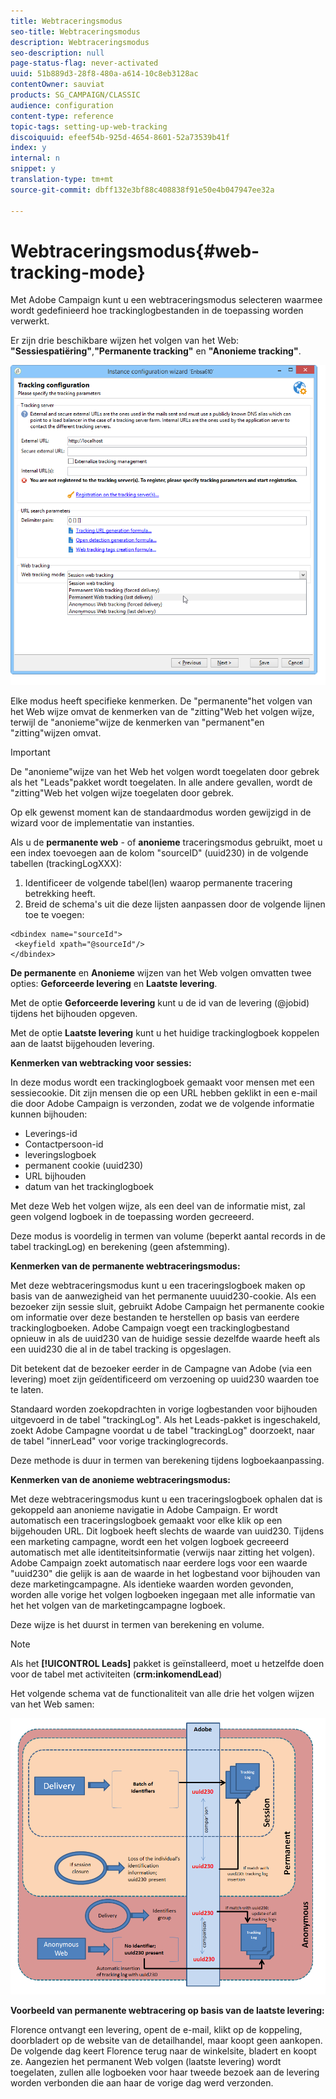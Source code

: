 ```yaml
---
title: Webtraceringsmodus
seo-title: Webtraceringsmodus
description: Webtraceringsmodus
seo-description: null
page-status-flag: never-activated
uuid: 51b889d3-28f8-480a-a614-10c8eb3128ac
contentOwner: sauviat
products: SG_CAMPAIGN/CLASSIC
audience: configuration
content-type: reference
topic-tags: setting-up-web-tracking
discoiquuid: efeef54b-925d-4654-8601-52a73539b41f
index: y
internal: n
snippet: y
translation-type: tm+mt
source-git-commit: dbff132e3bf88c408838f91e50e4b047947ee32a

---
```



# Webtraceringsmodus{#web-tracking-mode}

Met Adobe Campaign kunt u een webtraceringsmodus selecteren waarmee wordt gedefinieerd hoe trackinglogbestanden in de toepassing worden verwerkt.

Er zijn drie beschikbare wijzen het volgen van het Web: **&quot;Sessiespatiëring&quot;**,**&quot;Permanente tracking&quot;** en **&quot;Anonieme tracking&quot;**.

![](assets/s_ncs_install_deployment_wiz_tracking_mode.png)

Elke modus heeft specifieke kenmerken. De &quot;permanente&quot;het volgen van het Web wijze omvat de kenmerken van de &quot;zitting&quot;Web het volgen wijze, terwijl de &quot;anonieme&quot;wijze de kenmerken van &quot;permanent&quot;en &quot;zitting&quot;wijzen omvat.

>[!IMPORTANT]
>
>De &quot;anonieme&quot;wijze van het Web het volgen wordt toegelaten door gebrek als het &quot;Leads&quot;pakket wordt toegelaten. In alle andere gevallen, wordt de &quot;zitting&quot;Web het volgen wijze toegelaten door gebrek.
>
>Op elk gewenst moment kan de standaardmodus worden gewijzigd in de wizard voor de implementatie van instanties.

Als u de **permanente web** - of **anonieme** traceringsmodus gebruikt, moet u een index toevoegen aan de kolom &quot;sourceID&quot; (uuid230) in de volgende tabellen (trackingLogXXX):

1. Identificeer de volgende tabel(len) waarop permanente tracering betrekking heeft.
1. Breid de schema&#39;s uit die deze lijsten aanpassen door de volgende lijnen toe te voegen:

```
<dbindex name="sourceId">
 <keyfield xpath="@sourceId"/>
</dbindex>
```

**De permanente** en **Anonieme** wijzen van het Web volgen omvatten twee opties: **Geforceerde levering** en **Laatste levering**.

Met de optie **Geforceerde levering** kunt u de id van de levering (@jobid) tijdens het bijhouden opgeven.

Met de optie **Laatste levering** kunt u het huidige trackinglogboek koppelen aan de laatst bijgehouden levering.

**Kenmerken van webtracking voor sessies:**

In deze modus wordt een trackinglogboek gemaakt voor mensen met een sessiecookie. Dit zijn mensen die op een URL hebben geklikt in een e-mail die door Adobe Campaign is verzonden, zodat we de volgende informatie kunnen bijhouden:

* Leverings-id
* Contactpersoon-id
* leveringslogboek
* permanent cookie (uuid230)
* URL bijhouden
* datum van het trackinglogboek

Met deze Web het volgen wijze, als een deel van de informatie mist, zal geen volgend logboek in de toepassing worden gecreeerd.

Deze modus is voordelig in termen van volume (beperkt aantal records in de tabel trackingLog) en berekening (geen afstemming).

**Kenmerken van de permanente webtraceringsmodus:**

Met deze webtraceringsmodus kunt u een traceringslogboek maken op basis van de aanwezigheid van het permanente uuuid230-cookie. Als een bezoeker zijn sessie sluit, gebruikt Adobe Campaign het permanente cookie om informatie over deze bestanden te herstellen op basis van eerdere trackinglogboeken. Adobe Campaign voegt een trackinglogbestand opnieuw in als de uuid230 van de huidige sessie dezelfde waarde heeft als een uuid230 die al in de tabel tracking is opgeslagen.

Dit betekent dat de bezoeker eerder in de Campagne van Adobe (via een levering) moet zijn geïdentificeerd om verzoening op uuid230 waarden toe te laten.

Standaard worden zoekopdrachten in vorige logbestanden voor bijhouden uitgevoerd in de tabel &quot;trackingLog&quot;. Als het Leads-pakket is ingeschakeld, zoekt Adobe Campagne voordat u de tabel &quot;trackingLog&quot; doorzoekt, naar de tabel &quot;innerLead&quot; voor vorige trackinglogrecords.

Deze methode is duur in termen van berekening tijdens logboekaanpassing.

**Kenmerken van de anonieme webtraceringsmodus:**

Met deze webtraceringsmodus kunt u een traceringslogboek ophalen dat is gekoppeld aan anonieme navigatie in Adobe Campaign. Er wordt automatisch een traceringslogboek gemaakt voor elke klik op een bijgehouden URL. Dit logboek heeft slechts de waarde van uuid230. Tijdens een marketing campagne, wordt een het volgen logboek gecreeerd automatisch met alle identiteitsinformatie (verwijs naar zitting het volgen). Adobe Campaign zoekt automatisch naar eerdere logs voor een waarde &quot;uuid230&quot; die gelijk is aan de waarde in het logbestand voor bijhouden van deze marketingcampagne. Als identieke waarden worden gevonden, worden alle vorige het volgen logboeken ingegaan met alle informatie van het het volgen van de marketingcampagne logboek.

Deze wijze is het duurst in termen van berekening en volume.

>[!NOTE]
>
>Als het **[!UICONTROL Leads]** pakket is geïnstalleerd, moet u hetzelfde doen voor de tabel met activiteiten (**crm:inkomendLead**)

Het volgende schema vat de functionaliteit van alle drie het volgen wijzen van het Web samen:

![](assets/s_ncs_install_deployment_wiz_tracking_schema_mode.png)

**Voorbeeld van permanente webtracering op basis van de laatste levering:**

Florence ontvangt een levering, opent de e-mail, klikt op de koppeling, doorbladert op de website van de detailhandel, maar koopt geen aankopen. De volgende dag keert Florence terug naar de winkelsite, bladert en koopt ze. Aangezien het permanent Web volgen (laatste levering) wordt toegelaten, zullen alle logboeken voor haar tweede bezoek aan de levering worden verbonden die aan haar de vorige dag werd verzonden.
